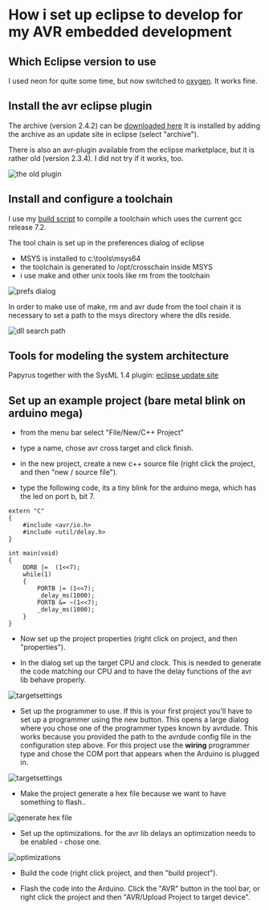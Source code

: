 # How i set up eclipse to develop for my AVR embedded development

## Which Eclipse version to use
I used neon for quite some time, but now switched to [oxygen][1]. It works fine.

## Install the avr eclipse plugin
The archive (version 2.4.2) can be [downloaded here](https://sourceforge.net/projects/avr-eclipse/files/avr-eclipse%20stable%20release/)
It is installed by adding the archive as an update site in eclipse (select "archive").

There is also an avr-plugin available from the eclipse marketplace, but it is rather old (version 2.3.4). I did not try if it works, too.

![the old plugin](https://raw.github.com/haarer/haarer.github.io/master/_posts/2018-01-31-avr-plugin-eclipse-marketplace.png)

## Install and configure a toolchain
I use my [build script][2] to compile a toolchain which uses the current gcc release 7.2.

The tool chain is set up in the preferences dialog of eclipse
* MSYS is installed to c:\tools\msys64
* the toolchain is generated to /opt/crosschain inside MSYS
* i use make and other unix tools like rm from the toolchain

![prefs dialog](https://raw.github.com/haarer/haarer.github.io/master/_posts/2018-01-31-avr-eclipse-preferences.png)

In order to make use of make, rm and avr dude from the tool chain it is necessary to set a path to the msys directory where the dlls reside. 

![dll search path](https://raw.github.com/haarer/haarer.github.io/master/_posts/2018-01-31-environment-dll-path.png)

## Tools for modeling the system architecture
Papyrus together with the SysML 1.4 plugin: [eclipse update site][3]

## Set up an example project (bare metal blink on arduino mega)
* from the menu bar select "File/New/C++ Project"

* type a name, chose avr cross target and click finish.

* in the new project, create a new c++ source file (right click the project, and then "new / source file").

* type the following code, its a tiny blink for the arduino mega, which has the led on port b, bit 7.

```
extern "C"
{
	#include <avr/io.h>
	#include <util/delay.h>
}

int main(void)
{
	DDRB |=  (1<<7);
	while(1)
	{
		PORTB |= (1<<7);
		_delay_ms(1000);
		PORTB &= ~(1<<7);
		_delay_ms(1000);
	}
}
```
* Now set up the project properties (right click on project, and then "properties").

* In the dialog set up the target CPU and clock. This is needed to generate the code matching our CPU and to have the delay functions of the avr lib behave properly.

![targetsettings](https://raw.github.com/haarer/haarer.github.io/master/_posts/2018-01-31-properties-target.png)

* Set up the programmer to use. If this is your first project you'll have to set up a programmer using the new button. This opens a large dialog where you chose one of the programmer types known by avrdude. This works because you provided the path to the avrdude config file in the configuration step above. For this project use the **wiring** programmer type and chose the COM port that appears when the Arduino is plugged in.

![targetsettings](https://raw.github.com/haarer/haarer.github.io/master/_posts/2018-01-31-properties-programmer.png)

* Make the project generate a hex file because we want to have something to flash..

![generate hex file](https://raw.github.com/haarer/haarer.github.io/master/_posts/2018-01-31-properties-generate-hex.png)

* Set up the optimizations. for the avr lib delays an optimization needs to be enabled - chose one.

![optimizations](https://raw.github.com/haarer/haarer.github.io/master/_posts/2018-01-31-properties-optimizations.png)

* Build the code (right click project, and then "build project").

* Flash the code into the Arduino. Click the "AVR" button in the tool bar, or right click the project and then "AVR/Upload Project to target device".

  [1]: https://www.eclipse.org/downloads/eclipse-packages/
  [2]: https://github.com/haarer/toolchain68k
  [3]: http://download.eclipse.org/modeling/mdt/papyrus/components/sysml14/
